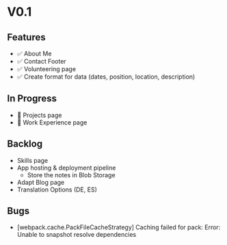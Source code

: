 # V0.1

## Features

- ✅ About Me
- ✅ Contact Footer
- ✅ Volunteering page
- ✅ Create format for data (dates, position, location, description)

## In Progress

- 🚧 Projects page
- 🚧 Work Experience page

## Backlog

- Skills page
- App hosting & deployment pipeline
    - Store the notes in Blob Storage
- Adapt Blog page
- Translation Options (DE, ES)

## Bugs

- [webpack.cache.PackFileCacheStrategy] Caching failed for pack: Error: Unable to snapshot resolve dependencies